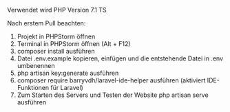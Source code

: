 Verwendet wird PHP Version 7.1 TS

Nach erstem Pull beachten:

1. Projekt in PHPStorm öffnen
2. Terminal in PHPStorm öffnen (Alt + F12)
3. composer install ausführen
4. Datei .env.example kopieren, einfügen und die entstehende Datei in .env umbenennen
5. php artisan key:generate ausführen
7. composer require barryvdh/laravel-ide-helper ausführen (aktiviert IDE-Funktionen für Laravel)
8. Zum Starten des Servers und Testen der Website php artisan serve ausführen